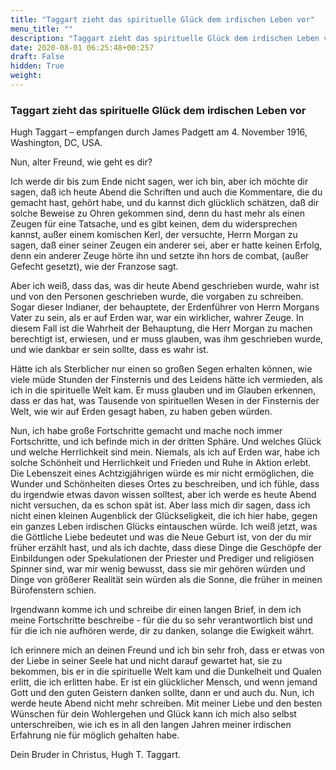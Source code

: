 ```yaml
---
title: "Taggart zieht das spirituelle Glück dem irdischen Leben vor"
menu_title: ""
description: "Taggart zieht das spirituelle Glück dem irdischen Leben vor"
date: 2020-08-01 06:25:48+00:257
draft: False
hidden: True
weight:
---
```

### Taggart zieht das spirituelle Glück dem irdischen Leben vor

Hugh Taggart – empfangen durch James Padgett am 4. November 1916, Washington, DC, USA.

Nun, alter Freund, wie geht es dir?

Ich werde dir bis zum Ende nicht sagen, wer ich bin, aber ich möchte dir sagen, daß ich heute Abend die Schriften und auch die Kommentare, die du gemacht hast, gehört habe, und du kannst dich glücklich schätzen, daß dir solche Beweise zu Ohren gekommen sind, denn du hast mehr als einen Zeugen für eine Tatsache, und es gibt keinen, dem du widersprechen kannst, außer einem komischen Kerl, der versuchte, Herrn Morgan zu sagen, daß einer seiner Zeugen ein anderer sei, aber er hatte keinen Erfolg, denn ein anderer Zeuge hörte ihn und setzte ihn hors de combat, (außer Gefecht gesetzt), wie der Franzose sagt.

Aber ich weiß, dass das, was dir heute Abend geschrieben wurde, wahr ist und von den Personen geschrieben wurde, die vorgaben zu schreiben. Sogar dieser Indianer, der behauptete, der Erdenführer von Herrn Morgans Vater zu sein, als er auf Erden war, war ein wirklicher, wahrer Zeuge. In diesem Fall ist die Wahrheit der Behauptung, die Herr Morgan zu machen berechtigt ist, erwiesen, und er muss glauben, was ihm geschrieben wurde, und wie dankbar er sein sollte, dass es wahr ist.

Hätte ich als Sterblicher nur einen so großen Segen erhalten können, wie viele müde Stunden der Finsternis und des Leidens hätte ich vermieden, als ich in die spirituelle Welt kam. Er muss glauben und im Glauben erkennen, dass er das hat, was Tausende von spirituellen Wesen in der Finsternis der Welt, wie wir auf Erden gesagt haben, zu haben geben würden.

Nun, ich habe große Fortschritte gemacht und mache noch immer Fortschritte, und ich befinde mich in der dritten Sphäre. Und welches Glück und welche Herrlichkeit sind mein. Niemals, als ich auf Erden war, habe ich solche Schönheit und Herrlichkeit und Frieden und Ruhe in Aktion erlebt. Die Lebenszeit eines Achtzigjährigen würde es mir nicht ermöglichen, die Wunder und Schönheiten dieses Ortes zu beschreiben, und ich fühle, dass du irgendwie etwas davon wissen solltest, aber ich werde es heute Abend nicht versuchen, da es schon spät ist. Aber lass mich dir sagen, dass ich nicht einen kleinen Augenblick der Glückseligkeit, die ich hier habe, gegen ein ganzes Leben irdischen Glücks eintauschen würde. Ich weiß jetzt, was die Göttliche Liebe bedeutet und was die Neue Geburt ist, von der du mir früher erzählt hast, und als ich dachte, dass diese Dinge die Geschöpfe der Einbildungen oder Spekulationen der Priester und Prediger und religiösen Spinner sind, war mir wenig bewusst, dass sie mir gehören würden und Dinge von größerer Realität sein würden als die Sonne, die früher in meinen Bürofenstern schien.

Irgendwann komme ich und schreibe dir einen langen Brief, in dem ich meine Fortschritte beschreibe - für die du so sehr verantwortlich bist und für die ich nie aufhören werde, dir zu danken, solange die Ewigkeit währt.

Ich erinnere mich an deinen Freund und ich bin sehr froh, dass er etwas von der Liebe in seiner Seele hat und nicht darauf gewartet hat, sie zu bekommen, bis er in die spirituelle Welt kam und die Dunkelheit und Qualen erlitt, die ich erlitten habe. Er ist ein glücklicher Mensch, und wenn jemand Gott und den guten Geistern danken sollte, dann er und auch du. Nun, ich werde heute Abend nicht mehr schreiben. Mit meiner Liebe und den besten Wünschen für dein Wohlergehen und Glück kann ich mich also selbst unterschreiben, wie ich es in all den langen Jahren meiner irdischen Erfahrung nie für möglich gehalten habe.

Dein Bruder in Christus, Hugh T. Taggart.
